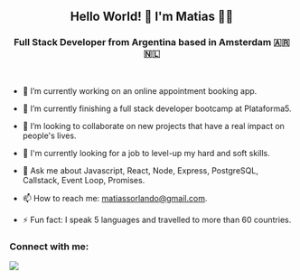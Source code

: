 <div align="center"> 

## Hello World! 👋 I'm Matias 🧑‍💻

</div>



<div align="center">

### Full Stack Developer from Argentina based in Amsterdam 🇦🇷 🇳🇱

</div>


<br>



- 🔭 I’m currently working on an online appointment booking app.

- 🌱 I’m currently finishing a full stack developer bootcamp at Plataforma5.

- 👯 I’m looking to collaborate on new projects that have a real impact on people's lives.

- 🤔 I'm currently looking for a job to level-up my hard and soft skills.

- 💬 Ask me about Javascript, React, Node, Express, PostgreSQL, Callstack, Event Loop, Promises.

- 📫 How to reach me: matiassorlando@gmail.com.

- ⚡ Fun fact: I speak 5 languages and travelled to more than 60 countries.




### Connect with me: 
<a href="https://www.linkedin.com/in/orlando-matias/"><img src="https://img.icons8.com/color/48/000000/linkedin.png"/></a>


<i class="fab fa-js"></i> <!-- Icono de JavaScript -->
<i class="fab fa-react"></i> <!-- Icono de React -->
<i class="fab fa-html5"></i> <!-- Icono de HTML -->
<i class="fab fa-css3"></i> <!-- Icono de CSS -->
<i class="fab fa-sass"></i> <!-- Icono de SASS -->
<i class="fab fa-postgresql"></i> <!-- Icono de PostgreSQL -->
<i class="fas fa-database"></i> <!-- Icono de SQL -->
<i class="fab fa-node"></i> <!-- Icono de Node -->
<i class="fab fa-express"></i> <!-- Icono de Express -->
<i class="fas fa-database"></i> <!-- Icono de MongoDB -->
<i class="fab fa-docker"></i> <!-- Icono de Docker -->


